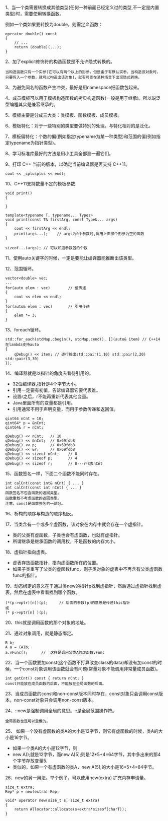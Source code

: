 1、当一个类需要转换成其他类型(任何一种前面已经定义过的类型,不一定是内置类型)时，需要使用转换函数。

例如一个类如果要转换为double，则需定义函数：
```
operator double() const 
{ 
    // ... 
    return (double)(...);
}
```

2、加了explicit修饰符的构造函数是不允许隐式转换的。

`当构造函数只有一个实参(它可以有两个以上的形参，但是由于有默认实参，当构造该对象时，只要传入一个参数，就可以构造出该对象)，就有可能在某种场景下出现隐式转换。`

3、为避免同名的函数产生冲突，最好是用namespace把函数包起来。

4、成员模板可以用于模板构造函数的拷贝构造函数(一般是用于继承)。所以说泛型编程其实是兼容继承的。

5、模板主要是分成三大类：类模板、函数模板、成员模板。

6、模板特化：对于一些特别的类型要做特别的处理。与特化相对的是泛化。

7、模板偏特化：个数的偏(例如指定typename为某一种类型)和范围的偏(例如指定typename为指针类型)。

8、学习标准库最好的方法是用小工具全部测一遍它们。

9、打印 C++ 当前的版本，以确定当前编译器是否支持 C++11。

`cout << _cplusplus << endl;`

10、C++11支持数量不定的模板参数.
```
void print()
{

}

template<typename T, typename... Types>
void print(const T& firstArg, const Type&... args)
{	
	cout << firstArg << endl;
	print(args...);    // args为0个参数时,调用上面那个形参为空的函数
}

sizeof...(args); // 可以知道参数包的个数
```

11、使用auto关键字的时候，一定是要能让编译器能推断出该类型。

12、范围循环。
```
vector<double> vec;
...
for(auto elem : vec)		// 值传递
{
	cout << elem << endl;
}
for(auto& elem : vec)		// 引用传递
{
	elem *= 3;
}
```

13、foreach循环。
```
std::for_each(stdMap.cbegin(), stdMap.cend(), [](auto& item) // C++14在lambda支持auto
{
	qDebug() << item; // 逐行输出std::pair(1,10) std::pair(2,20) std::pair(3,30)
});
```

14、编译器就是以指针的角度去看待引用的。
- 32位编译器,指针是4个字节大小。
- 引用一定要有初值，告诉编译器它要代表谁。
- 设置r之后，r不能再重新代表其他变量。
- Java里面所有的变量都是引用。
- 引用通常不用于声明变量，而用于参数传递和返回值。

```
qint64 nCnt = 10;
qint64* p = &nCnt;
qint64& r = nCnt;

qDebug() << nCnt;	// 10
qDebug() << &nCnt;	// 0x69fdb8
qDebug() << p;		// 0x69fdb8
qDebug() << &r;		// 0x69fdb8
qDebug() << sizeof nCnt;	// 8
qDebug() << sizeof p;		// 4
qDebug() << sizeof r;		// 8---r代表nCnt
```

15、函数签名一样，下面二个函数不能同时存在。
```
int calCnt(const int& nCnt) { ... }
int calCnt(const int nCnt) { ... }
函数签名不包含函数的返回类型。
函数重载不考虑函数的返回类型。
注意，const是函数签名的一部分。
```

16、析构的顺序与构造的顺序相反。

17、当类含有一个或多个虚函数，该对象在内存中就会存在一个虚指针。
- 类的父类有虚函数，子类也会有虚函数，也就有虚指针。
- 所谓继承是继承函数的调用权，不是函数的内存大小。

18、虚指针指向虚表。
- 虚表存放函数指针，指向虚函数所在的位置。
- 如果子类重写了父类的虚函数func，则子类对象的虚表中不再含有父类虚函数func的指针。

19、动态绑定的意义在于通过类new的指针p找到虚指针，然后通过虚指针找到虚表，然后在虚表中看看找到哪个函数。

```
(*(p->vptr)[n])(p);		// 后面的参数(p)的意思是传递this指针
或
(* p->vptr[n] )(p);
```

20、this就是调用函数的那个对象的地址。

21、通过对象调用，就是静态绑定。
```
B b;
A a = (A)b;
a.vFunc();		//  这样是调用父类A的虚函数vFunc
```

22、当一个函数要加const(这个函数不打算改变class的data)却没有加const的时候，一个const对象调用该函数就会有问题(常量对象不能调用非常量成员函数)。
```
int getCnt() const { return nCnt; }
const只能放在成员函数的后面，不能放在全局函数的后面。
```

23、当成员函数的const和non-const版本同时存在，const对象只会调用const版本，non-const对象只会调用non-const版本。

24、::new是强制调用全局的意思。::是全局范围操作符。

`全局函数也是可以重载的。`

25、 如果一个没有虚函数的类A的大小是12字节，则它有虚函数的时候，类A的大小是16字节。
- 如果一个类A的大小是12字节，则
- new A();就是12字节，而new A[5];则是12*5+4=64字节，其中多出来的那4个字节存放变量5.
- 类似的，如果一个有虚函数的类A，new A[5];的大小是16*5+4=84字节。

26、new的另一用法。举个例子，可以使用new(extra) 扩充内存申请量。
```
size_t extra;
Rep* p = new(extra) Rep;

void* operator new(size_t s, size_t extra)
{
	return Allocator::allocate(s+extra*sizeof(charT));
}
```